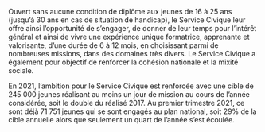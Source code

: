 <p id="brief">
  Ouvert sans aucune condition de diplôme aux jeunes de 16 à 25 ans (jusqu’à 30 ans en cas de situation de handicap), le Service Civique leur offre ainsi l’opportunité de s’engager, de donner de leur temps pour l’intérêt général et ainsi de vivre une expérience unique formatrice, apprenante et valorisante, d’une durée de 6 à 12 mois, en choisissant parmi de nombreuses missions, dans des domaines très divers. Le Service Civique a également pour objectif de renforcer la cohésion nationale et la mixité sociale.
</p>
<p>
En 2021, l’ambition pour le Service Civique est renforcée avec une cible de 245 000 jeunes réalisant au moins un jour de mission au cours de l’année considérée, soit le double du réalisé 2017. Au premier trimestre 2021, ce sont déjà 71 751 jeunes qui se sont engagés au plan national, soit 29% de la cible annuelle alors que seulement un quart de l’année s’est écoulée.
</p>




